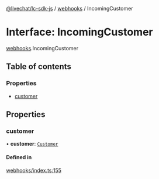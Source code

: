 [@livechat/lc-sdk-js](../README.md) / [webhooks](../modules/webhooks.md) / IncomingCustomer

# Interface: IncomingCustomer

[webhooks](../modules/webhooks.md).IncomingCustomer

## Table of contents

### Properties

- [customer](webhooks.IncomingCustomer.md#customer)

## Properties

### customer

• **customer**: [`Customer`](../modules/webhooks_structures_structures.md#customer)

#### Defined in

[webhooks/index.ts:155](https://github.com/livechat/lc-sdk-js/blob/25e113d/src/webhooks/index.ts#L155)
